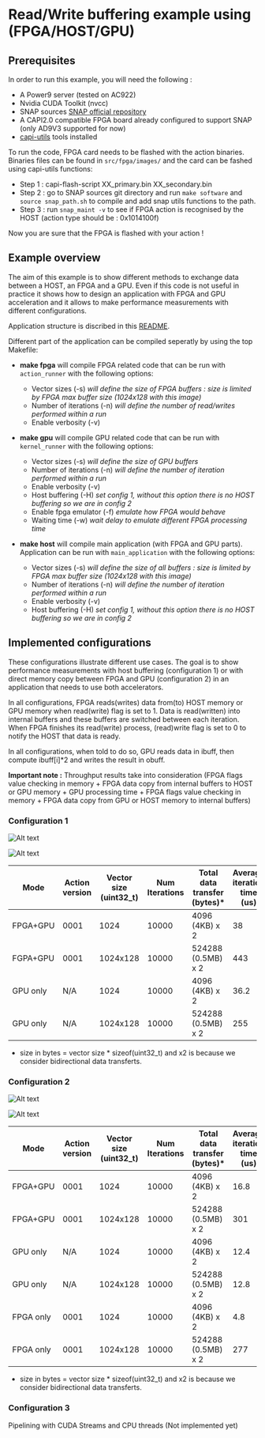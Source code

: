 # Read/Write buffering example using (FPGA/HOST/GPU)

## Prerequisites

In order to run this example, you will need the following :

* A Power9 server (tested on AC922)
* Nvidia CUDA Toolkit (nvcc)
* SNAP sources [SNAP official repository](https://github.com/open-power/snap)
* A CAPI2.0 compatible FPGA board already configured to support SNAP (only AD9V3 supported for now)
* [capi-utils](https://github.com/ibm-capi/capi-utils) tools installed 

To run the code, FPGA card needs to be flashed with the action binaries. Binaries files can be found in `src/fpga/images/` and the card can be fashed using capi-utils functions:

* Step 1 : capi-flash-script XX_primary.bin XX_secondary.bin
* Step 2 : go to SNAP sources git directory and run `make software` and `source snap_path.sh` to compile and add snap utils functions to the path.
* Step 3 : run `snap_maint -v` to see if FPGA action is recognised by the HOST (action type should be : 0x1014100f)

Now you are sure that the FPGA is flashed with your action ! 

## Example overview

The aim of this example is to show different methods to exchange data between a HOST, an FPGA and a GPU. Even if this code is not useful in practice it shows how to design an application with FPGA and GPU acceleration and it allows to make performance measurements with different configurations.

Application structure is discribed in this [README](https://github.com/sinitame/capi-experiments/tree/read-write-example/fpga-gpu-examples).

Different part of the application can be compiled seperatly by using the top Makefile:

* **make fpga** will compile FPGA related code that can be run with `action_runner` with the following options:
  * Vector sizes (-s)          *will define the size of FPGA buffers : size is limited by FPGA max buffer size (1024x128 with this image)*
  * Number of iterations (-n)  *will define the number of read/writes performed within a run*
  * Enable verbosity (-v)
  
* **make gpu** will compile GPU related code that can be run with `kernel_runner` with the following options:
  * Vector sizes (-s)         *will define the size of GPU buffers* 
  * Number of iterations (-n) *will define the number of iteration performed within a run*
  * Enable verbosity (-v)
  * Host buffering (-H)       *set config 1, without this option there is no HOST buffering so we are in config 2*
  * Enable fpga emulator (-f) *emulate how FPGA would behave*
  * Waiting time (-w)         *wait delay to emulate different FPGA processing time*

* **make host** will compile main application (with FPGA and GPU parts). Application can be run with `main_application` with the following options:
  * Vector sizes (-s)          *will define the size of all buffers : size is limited by FPGA max buffer size (1024x128 with this image)*
  * Number of iterations (-n)  *will define the number of iteration performed within a run*
  * Enable verbosity (-v)
  * Host buffering (-H)         *set config 1, without this option there is no HOST buffering so we are in config 2*

## Implemented configurations

These configurations illustrate different use cases. The goal is to show performance measurements with host buffering (configuration 1) 
or with direct memory copy between FPGA and GPU (configuration 2)  in an application that needs to use both accelerators.


In all configurations, FPGA reads(writes) data from(to) HOST memory or GPU memory
when read(write) flag is set to 1. Data is read(written) into internal buffers and these buffers are switched between each iteration. 
When FPGA finishes its read(write) process, (read)write flag is set to 0 to notify the HOST that data is ready.

In all configurations, when told to do so, GPU reads data in ibuff, then compute
ibuff[i]*2 and writes the result in obuff.

**Important note :** Throughput results take into consideration (FPGA flags value
checking in memory + FPGA data copy from internal buffers to HOST or GPU memory
\+ GPU processing time + FPGA flags value checking in memory + FPGA data copy from GPU or HOST memory to internal
  buffers)

### Configuration 1

![Alt text](https://raw.githubusercontent.com/sinitame/capi-experiments/master/fpga-gpu-examples/read-write-example/doc/fpga-gpu-config-1.png "Config 1 figure")

![Alt text](https://raw.githubusercontent.com/sinitame/capi-experiments/master/fpga-gpu-examples/read-write-example/doc/fpga-gpu-config-1-time-line.png "Config 1 time line")

| Mode     |Action version| Vector size (uint32_t)   | Num Iterations | Total data transfer (bytes)* | Average iteration time (us) | Throughput |
| -------- | ------------ | ------------- | -------------- | --------------------------- | --------------------------- | ---------- |
|FPGA+GPU  |  0001        | 1024          | 10000          |  4096 (4KB) x 2             |           38                |  205 MB/s  |
|FGPA+GPU  |  0001        | 1024x128      | 10000          |  524288 (0.5MB) x 2         |           443               |  2.2 GB/s  |
|GPU only  |  N/A         | 1024          | 10000          |  4096 (4KB) x 2             |           36.2              |  215 MB/s  |
|GPU only  |  N/A         | 1024x128      | 10000          |  524288 (0.5MB) x 2         |           255               |  3.8 GB/s  |


* size in bytes = vector size * sizeof(uint32_t) and x2 is because we consider bidirectional data transferts.

### Configuration 2

![Alt text](https://raw.githubusercontent.com/sinitame/capi-experiments/master/fpga-gpu-examples/read-write-example/doc/fpga-gpu-config-2.png "Config 2 figure")

![Alt text](https://raw.githubusercontent.com/sinitame/capi-experiments/master/fpga-gpu-examples/read-write-example/doc/fpga-gpu-config-2-time-line.png "Config 2 time line")

| Mode     |Action version| Vector size (uint32_t)   | Num Iterations | Total data transfer (bytes)* | Average iteration time (us) | Throughput |
|--------- | ------------ | ------------- | -------------- | --------------------------- | --------------------------- | ---------- |
|FPGA+GPU  |  0001        | 1024          | 10000          |  4096 (4KB) x 2             |           16.8              |  465 MB/s  |
|FPGA+GPU  |  0001        | 1024x128      | 10000          |  524288 (0.5MB) x 2         |           301               |  3.2 GB/s  |
|GPU only  |  N/A         | 1024          | 10000          |  4096 (4KB) x 2             |           12.4              |  630 MB/s  |
|GPU only  |  N/A         | 1024x128      | 10000          |  524288 (0.5MB) x 2         |           12.8              |  76.2 GB/s |
|FPGA only |  0001        | 1024          | 10000          |  4096 (4KB) x 2             |           4.8               |  1.6 GB/s  |
|FPGA only |  0001        | 1024x128      | 10000          |  524288 (0.5MB) x 2         |           277               |  3.5 GB/s  |

* size in bytes = vector size * sizeof(uint32_t) and x2 is because we consider bidirectional data transferts.

### Configuration 3

Pipelining with CUDA Streams and CPU threads (Not implemented yet)
